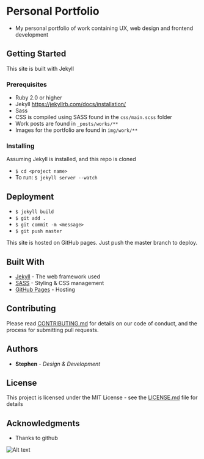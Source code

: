 # Personal Portfolio

- My personal portfolio of work containing UX, web design and frontend development

## Getting Started

This site is built with Jekyll 

### Prerequisites

- Ruby 2.0 or higher
- Jekyll https://jekyllrb.com/docs/installation/
- Sass
- CSS is compiled using SASS found in the ```css/main.scss``` folder
- Work posts are found in ```_posts/works/**```
- Images for the portfolio are found in ```img/work/**```

### Installing

Assuming Jekyll is installed, and this repo is cloned
- ```$ cd <project name>```
- To run: ```$ jekyll server --watch```

## Deployment

- ```$ jekyll build```
- ```$ git add .```
- ```$ git commit -m <message>```
- ```$ git push master```

This site is hosted on GitHub pages. Just push the master branch to deploy.

## Built With

* [Jekyll](https://jekyllrb.com/) - The web framework used
* [SASS](https://sass-lang.com/) - Styling & CSS management
* [GitHub Pages](https://pages.github.com/) - Hosting 

## Contributing

Please read [CONTRIBUTING.md](https://gist.github.com/PurpleBooth/b24679402957c63ec426) for details on our code of conduct, and the process for submitting pull requests.

## Authors

* **Stephen** - *Design & Development*

## License

This project is licensed under the MIT License - see the [LICENSE.md](LICENSE.md) file for details

## Acknowledgments

* Thanks to github

![Alt text](https://github.com/stephenherko/stephenherko.github.io/blob/master/img/screenshot.png)
